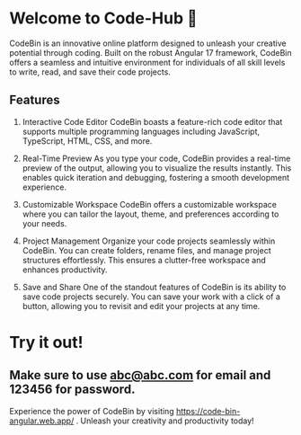 # Welcome to Code-Hub 🚀
CodeBin is an innovative online platform designed to unleash your creative potential through coding. Built on the robust Angular 17 framework, CodeBin offers a seamless and intuitive environment for individuals of all skill levels to write, read, and save their code projects.

## Features
1. Interactive Code Editor
CodeBin boasts a feature-rich code editor that supports multiple programming languages including JavaScript, TypeScript, HTML, CSS, and more.

2. Real-Time Preview
As you type your code, CodeBin provides a real-time preview of the output, allowing you to visualize the results instantly. This enables quick iteration and debugging, fostering a smooth development experience.

3. Customizable Workspace
CodeBin offers a customizable workspace where you can tailor the layout, theme, and preferences according to your needs.

4. Project Management
Organize your code projects seamlessly within CodeBin. You can create folders, rename files, and manage project structures effortlessly. This ensures a clutter-free workspace and enhances productivity.

5. Save and Share
One of the standout features of CodeBin is its ability to save code projects securely. You can save your work with a click of a button, allowing you to revisit and edit your projects at any time.

# Try it out!
## Make sure to use abc@abc.com for email and 123456 for password.
Experience the power of CodeBin by visiting https://code-bin-angular.web.app/ . Unleash your creativity and productivity today!
